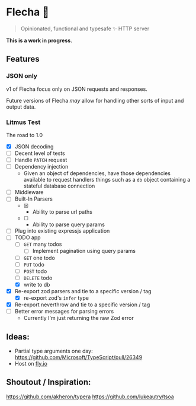 # Flecha 🏹

> Opinionated, functional and typesafe ✨ HTTP server


**This is a work in progress**.


## Features

### JSON only

v1 of Flecha focus only on JSON requests and responses. 

Future versions of Flecha *may* allow for handling other sorts of input and output data.


### Litmus Test


The road to 1.0


- [x] JSON decoding
- [ ] Decent level of tests
- [ ] Handle `PATCH` request
- [ ] Dependency injection
  - Given an object of dependencies, have those dependencies available to request handlers
    things such as a `db` object containing a stateful database connection
- [ ] Middleware
- [ ] Built-In Parsers
  - [x] - Ability to parse url paths
  - [ ] - Ability to parse query params 
- [ ] Plug into existing expressjs application
- [ ] TODO app
  - [ ] `GET` many todos
    - [ ] Implement pagination using query params
  - [ ] `GET` one todo
  - [ ] `PUT` todo
  - [ ] `POST` todo
  - [ ] `DELETE` todo
  - [x] write to db
- [x] Re-export zod parsers and tie to a specific version / tag
  - [x] re-export zod's `infer` type
- [x] Re-export neverthrow and tie to a specific version / tag
- [ ] Better error messages for parsing errors
    - Currently I'm just returning the raw Zod error



## Ideas:

- Partial type arguments one day: https://github.com/Microsoft/TypeScript/pull/26349
- Host on [fly.io](https://fly.io)


## Shoutout / Inspiration:

https://github.com/akheron/typera
https://github.com/lukeautry/tsoa
